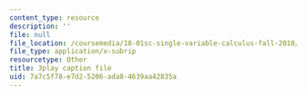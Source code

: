 ```yaml
---
content_type: resource
description: ''
file: null
file_location: /coursemedia/18-01sc-single-variable-calculus-fall-2010/7a7c5f78e7d25206ada84639aa42835a_2keGgDBJKGU.vtt
file_type: application/x-subrip
resourcetype: Other
title: 3play caption file
uid: 7a7c5f78-e7d2-5206-ada8-4639aa42835a
---
```


